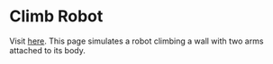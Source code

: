# Climb Robot
Visit [here](https://unknownpgr.github.io/climb-robot/climb.html).
This page simulates a robot climbing a wall with two arms attached to its body.
